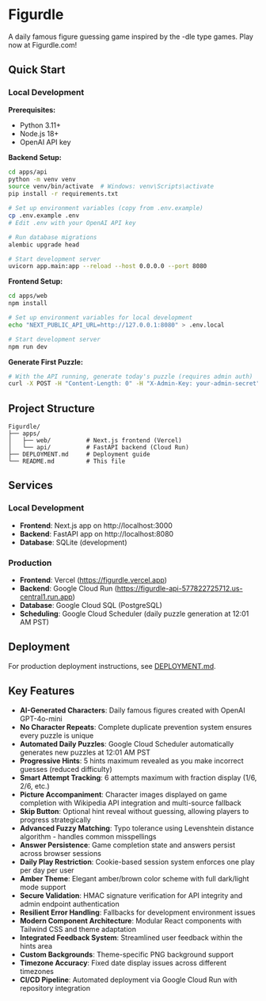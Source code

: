 # Figurdle

A daily famous figure guessing game inspired by the -dle type games. Play now at Figurdle.com!

## Quick Start

### Local Development

**Prerequisites:**
- Python 3.11+
- Node.js 18+
- OpenAI API key

**Backend Setup:**
```bash
cd apps/api
python -m venv venv
source venv/bin/activate  # Windows: venv\Scripts\activate
pip install -r requirements.txt

# Set up environment variables (copy from .env.example)
cp .env.example .env
# Edit .env with your OpenAI API key

# Run database migrations
alembic upgrade head

# Start development server
uvicorn app.main:app --reload --host 0.0.0.0 --port 8080
```

**Frontend Setup:**
```bash
cd apps/web
npm install

# Set up environment variables for local development
echo "NEXT_PUBLIC_API_URL=http://127.0.0.1:8080" > .env.local

# Start development server
npm run dev
```

**Generate First Puzzle:**
```bash
# With the API running, generate today's puzzle (requires admin auth)
curl -X POST -H "Content-Length: 0" -H "X-Admin-Key: your-admin-secret" http://localhost:8080/admin/rotate
```

## Project Structure

```
Figurdle/
├── apps/
│   ├── web/          # Next.js frontend (Vercel)
│   └── api/          # FastAPI backend (Cloud Run)
├── DEPLOYMENT.md     # Deployment guide
└── README.md         # This file
```


## Services

### Local Development
- **Frontend**: Next.js app on http://localhost:3000
- **Backend**: FastAPI app on http://localhost:8080
- **Database**: SQLite (development)

### Production
- **Frontend**: Vercel (https://figurdle.vercel.app)
- **Backend**: Google Cloud Run (https://figurdle-api-577822725712.us-central1.run.app)
- **Database**: Google Cloud SQL (PostgreSQL)
- **Scheduling**: Google Cloud Scheduler (daily puzzle generation at 12:01 AM PST)

## Deployment

For production deployment instructions, see [DEPLOYMENT.md](DEPLOYMENT.md).

## Key Features

- **AI-Generated Characters**: Daily famous figures created with OpenAI GPT-4o-mini
- **No Character Repeats**: Complete duplicate prevention system ensures every puzzle is unique
- **Automated Daily Puzzles**: Google Cloud Scheduler automatically generates new puzzles at 12:01 AM PST
- **Progressive Hints**: 5 hints maximum revealed as you make incorrect guesses (reduced difficulty)
- **Smart Attempt Tracking**: 6 attempts maximum with fraction display (1/6, 2/6, etc.)
- **Picture Accompaniment**: Character images displayed on game completion with Wikipedia API integration and multi-source fallback
- **Skip Button**: Optional hint reveal without guessing, allowing players to progress strategically
- **Advanced Fuzzy Matching**: Typo tolerance using Levenshtein distance algorithm - handles common misspellings
- **Answer Persistence**: Game completion state and answers persist across browser sessions
- **Daily Play Restriction**: Cookie-based session system enforces one play per day per user
- **Amber Theme**: Elegant amber/brown color scheme with full dark/light mode support
- **Secure Validation**: HMAC signature verification for API integrity and admin endpoint authentication
- **Resilient Error Handling**: Fallbacks for development environment issues
- **Modern Component Architecture**: Modular React components with Tailwind CSS and theme adaptation
- **Integrated Feedback System**: Streamlined user feedback within the hints area
- **Custom Backgrounds**: Theme-specific PNG background support
- **Timezone Accuracy**: Fixed date display issues across different timezones
- **CI/CD Pipeline**: Automated deployment via Google Cloud Run with repository integration
